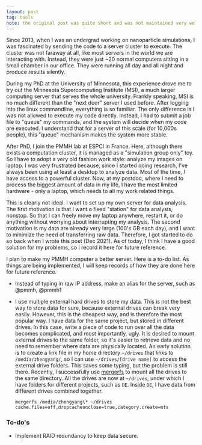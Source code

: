 ```yaml
---
layout: post
tag: tools
note: the original post was quite short and was not maintained very well. The majority of this post is rewritten on 2023-02-11 to recap the successful solution of personal server.
---
```


Since 2013, when I was an undergrad working on nanoparticle simulations, I was fascinated by sending the code to a server cluster to execute. The cluster was not faraway at all, like most servers in the world we are interacting with. Instead, they were just ~20 normal computers sitting in a small chamber in our office. They were running all day and all night and produce results silently. 

During my PhD at the University of Minnesota, this experience drove me to try out the Minnesota Supercomputing Institute (MSI), a much larger computing server that serves the whole university. Frankly speaking, MSI is no much different than the "next door" server I used before. After logging into the linux commandline, everything is so familiar. The only difference is I was not allowed to execute my code directly. Instead, I had to submit a job file to "queue" my commands, and the system will decide when my code are executed. I understand that for a server of this scale (for 10,000s people), this "queue" mechanism makes the system more stable. 

After PhD, I join the PMMH lab at ESPCI in France. Here, although there exists a computation cluster, it is managed as a "simulation group only" toy. So I have to adopt a very old fashion work style: analyze my images on laptop. I was very frustrated because, since I started doing research, I've always been using at least a desktop to analyze data. Most of the time, I have access to a powerful cluster. Now, at my postdoc, where I need to process the biggest amount of data in my life, I have the most limited hardware - only a laptop, which needs to all my work related things. 

This is clearly not ideal. I want to set up my own server for data analysis. The first motivation is that I want a fixed "station" for data analysis, nonstop. So that I can freely move my laptop anywhere, restart it, or do anything without worrying about interrupting my analysis. The second motivation is my data are already very large (100's GB each day), and I want to minimize the need of transferring raw data. Therefore, I got started to do so back when I wrote this post (Dec 2021). As of today, I think I have a good solution for my problems, so I record it here for future reference. 

I plan to make my PMMH computer a better server. Here is a to-do list. As things are being implemented, I will keep records of how they are done here for future reference.

- Instead of typing in raw IP address, make an alias for the server, such as @pmmh, @pmmh1
- I use multiple external hard drives to store my data. This is not the best way to store data for sure, because external drives can break very easily. However, this is the cheapest way, and is therefore the most popular way. I have data for the same project, but stored in different drives. In this case, write a piece of code to run over all the data becomes complicated, and most importantly, ugly. It is desired to mount external drives to the same folder, so it's easier to retrieve data and no need to remember where data are physically located. An early solution is to create a link file in my home directory `~/drives` that links to `/media/zhengyang/`, so I can use `~/drives/[drive name]` to access the external drive folders. This saves some typing, but the problem is still there. Recently, I successfully use [mergerfs](https://github.com/trapexit/mergerfs) to mount all the drives to the same directory. All the drives are now at `~/drives`, under which I have folders for different projects, such as `DE`. Inside `DE`, I have data from different drives combined together. 

    ```console
    mergerfs /media/zhengyang\* ~/drives cache.files=off,dropcacheonclose=true,category.create=mfs
    ```

### To-do's

- Implement RAID redundancy to keep data secure.
